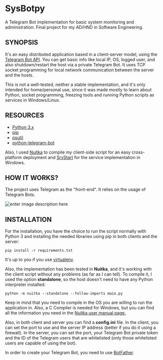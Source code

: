 ﻿# SysBotpy
A Telegram Bot implementation for basic system monitoring and administration.
Final project for my AD/HND in Software Engineering.

## SYNOPSIS
It's an easy distributed application based in a client-server model, using the [Telegram Bot API](https://core.telegram.org/bots/api). You can get basic info like local IP, OS, logged user, and also shutdown/restart the host via a private Telegram Bot. It uses TCP socket programming for local network communication between the server and the hosts.

This is not a well-tested, neither a stable implementation, and it's only intended for home/personal use, since it was made mostly to learn about Python, socket programming, freezing tools and running Python scripts as services in Windows/Linux.

## RESOURCES

 - [Python 3.x](https://github.com/python/cpython)
 - [pip](https://github.com/pypa/pip)
 - [psutil](https://github.com/giampaolo/psutil)
 - [python-telegram-bot](https://github.com/python-telegram-bot/python-telegram-bot)
 
 Also, I used [Nuitka](https://github.com/Nuitka/Nuitka) to compile my client-side script for an easy cross-platform deployment and [SrvStart](https://github.com/rozanski/srvstart) for the service implementation in Windows.

## HOW IT WORKS?
The project uses Telegram as the "front-end". It relies on the usage of Telegram Bots.

![enter image description here](https://user-images.githubusercontent.com/33121576/59517396-d1bb7100-8ec3-11e9-9529-8416d338a797.png)

## INSTALLATION
For the installation, you have the choice to run the script normally with Python 3 and installing the needed libraries using pip in both clients and the server:

    pip install -r requirements.txt
It's up to you if you use [virtualenv](https://github.com/pypa/virtualenv).

Also, the implementation has been tested in **Nuitka**, and it's working with the client script without any problems (as far as I can tell). To compile it, I used the option **standalone**, so the host doesn't need to have any Python interpreter installed:

    python -m nuitka --standalone --follow-imports main.py
Keep in mind that you need to compile in the OS you are willing to run the application in. Also, a C Compiler is needed for Windows, but you can find all the information you need in the [Nuitka user manual page.](https://nuitka.net/doc/user-manual.html)

Also, in both client and server you can find a **config.ini** file. In the client, you can set the port to use and the server IP address (better if you do it using a firewall). In the server, you can set the port, your Telegram Bot private token and the ID of the Telegram users that are whitelisted (only those whitelisted users are capable of using the bot). 

In order to create your Telegram Bot, you need to use [BotFather](https://core.telegram.org/bots#3-how-do-i-create-a-bot).
